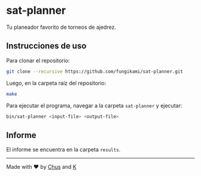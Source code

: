 # sat-planner

Tu planeador favorito de torneos de ajedrez.

## Instrucciones de uso

Para clonar el repositorio:

```bash
git clone --recursive https://github.com/fungikami/sat-planner.git
```

Luego, en la carpeta raíz del repositorio:

```bash
make
```

Para ejecutar el programa, navegar a la carpeta `sat-planner` y ejecutar:

```bash
bin/sat-planner <input-file> <output-file>
```

## Informe

El informe se encuentra en la carpeta `results`.

---

Made with :heart: by [Chus](https://www.github.com/chrischriscris) and [K](https://www.github.com/fungikami)
